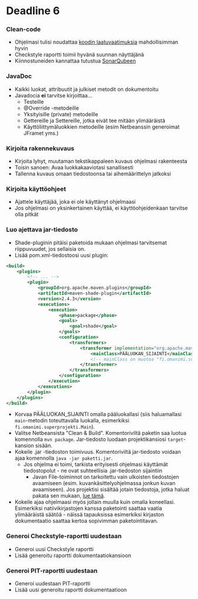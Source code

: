 ﻿# Deadline 6

### Clean-code
* Ohjelmasi tulisi noudattaa [koodin laatuvaatimuksia](Koodin-laatuvaatimukset.md) mahdollisimman hyvin
* Checkstyle raportti toimii hyvänä suunnan näyttäjänä
* Kiinnostuneiden kannattaa tutustua [SonarQubeen](http://www.sonarqube.org/)

### JavaDoc
* Kaikki luokat, attribuutit ja julkiset metodit on dokumentoitu
* Javadocia **ei** tarvitse kirjoittaa...
  * Testeille
  * @Override -metodeille
  * Yksityisille (private) metodeille
  * Gettereille ja Settereille, jotka eivät tee mitään ylimääräistä
  * Käyttöliittymäluokkien metodeille (esim Netbeanssin generoimat JFramet yms.)

### Kirjoita rakennekuvaus
* Kirjoita lyhyt, muutaman tekstikappaleen kuvaus ohjelmasi rakenteesta
* Toisin sanoen: Avaa luokkakaaviotasi sanallisesti
* Tallenna kuvaus omaan tiedostoonsa tai aihemäärittelyn jatkoksi

### Kirjoita käyttöohjeet
* Ajattele käyttäjää, joka ei ole käyttänyt ohjelmaasi
* Jos ohjelmasi on yksinkertainen käyttää, ei käyttöohjeidenkaan tarvitse olla pitkät

### Luo ajettava jar-tiedosto
* Shade-pluginin pitäisi paketoida mukaan ohjelmasi tarvitsemat riippuvuudet, jos sellaisia on.
* Lisää pom.xml-tiedostoosi uusi plugin:

```xml
<build>
    <plugins> 
        <!-- ... -->
        <plugin>
            <groupId>org.apache.maven.plugins</groupId>
            <artifactId>maven-shade-plugin</artifactId>
            <version>2.4.3</version>
            <executions>
                <execution>
                    <phase>package</phase>
                    <goals>
                        <goal>shade</goal>
                    </goals>
                    <configuration>
                        <transformers>
                            <transformer implementation="org.apache.maven.plugins.shade.resource.ManifestResourceTransformer">
                                <mainClass>PÄÄLUOKAN_SIJAINTI</mainClass>
                                <!-- mainClass on muotoa "fi.omanimi.superprojekti.Main" -->
                            </transformer>
                        </transformers>
                    </configuration>
                </execution>
            </executions>
        </plugin>
    </plugins>
</build>
```

* Korvaa PÄÄLUOKAN_SIJAINTI omalla pääluokallasi (siis haluamallasi `main`-metodin toteuttavalla luokalla, esimerkiksi `fi.omanimi.superprojekti.Main`).
* Valitse Netbeansista "Clean & Build". Komentoriviltä paketin saa luotua komennolla `mvn package`. Jar-tiedosto luodaan projektikansiosi `target`-kansion sisään.
* Kokeile .jar -tiedoston toimivuus. Komentoriviltä jar-tiedosto voidaan ajaa komennolla `java -jar paketti.jar`.
   * Jos ohjelma ei toimi, tarkista erityisesti ohjelmasi käyttämät tiedostopolut - ne ovat suhteellisia .jar-tiedoston sijaintiin
     * Javan File-toiminnot on tarkoitettu vain ulkoisten tiedostojen avaamiseen (esim. kuvankäsittelyohjelmassa jonkun kuvan avaamiseen). Jos projektisi sisältää jotain tiedostoja, jotka haluat pakata sen mukaan, [lue tämä](tiedostot-jarissa.md).
* Kokeile ajaa ohjelmaasi myös jollain muulla kuin omalla koneellasi. Esimerkiksi natiivikirjastojen kanssa paketointi saattaa vaatia ylimääräistä säätöä - näissä tapauksissa esimerkiksi kirjaston dokumentaatio saattaa kertoa sopivimman paketointitavan.

### Generoi Checkstyle-raportti uudestaan
* Generoi uusi Checkstyle raportti
* Lisää generoitu raportti dokumentaatiokansioon

### Generoi PIT-raportti uudestaan
* Generoi uudestaan PIT-raportti
* Lisää uusi generoitu raportti dokumentaatioon


